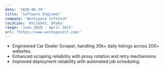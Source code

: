 ```yaml
---
date: '2020-06-29'
title: 'Software Engineer'
company: 'Workspace Infotech'
location: 'Khilkhet, Dhaka'
range: 'June 2020 - April 2021'
url: 'https://www.workspaceit.com/'
---
```


* Engineered Car Dealer Scraper, handling 30k+ daily listings across 200+ websites.
* Enhanced scraping reliability with proxy rotation and retry mechanisms.
* Improved deployment reliability with automated job scheduling.
